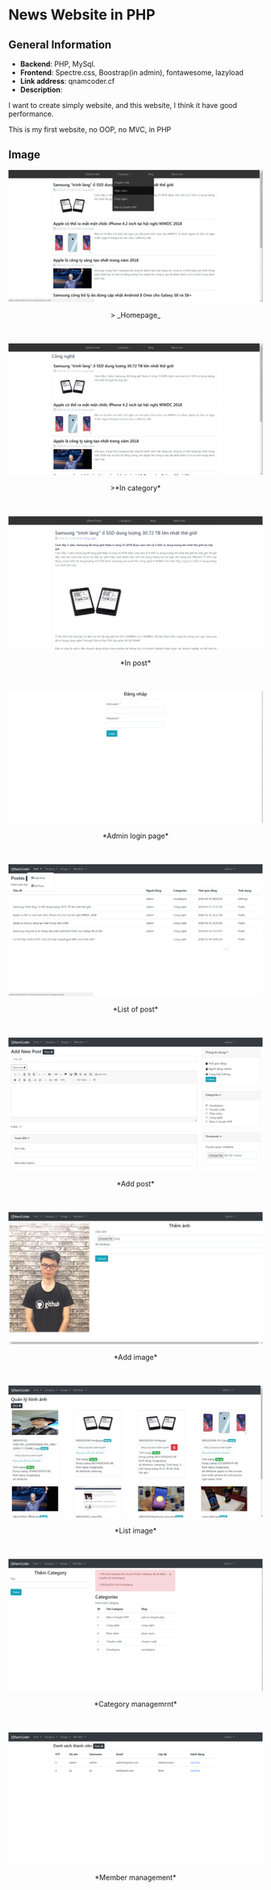 # News Website in PHP

## General Information
+ **Backend**: PHP, MySql.
+ **Frontend**: Spectre.css, Boostrap(in admin), fontawesome, lazyload
+ **Link address**: qnamcoder.cf
+ **Description**: 
 <p>I want to create simply website, and this website, I think it have good performance.</p>
 <p>This is my first website, no OOP, no MVC, in PHP</p>

## Image
<img src="user guide/Home-page.png">
<p align="center"> > _Homepage_</p>
<br><br>
<img src="user guide/in-category.png">
<p align="center"> >*In category*</p>
<br><br>
<img src="user guide/in-post.png">
<p align="center">*In post*</p>
<br><br>
<img src="user guide/admin-login-page.png">
<p align="center">*Admin login page*</p>
<br><br>
<img src="user guide/list-post.png">
<p align="center">*List of post*</p>

<br><br>
<img src="user guide/add-post.png">
<p align="center">*Add post*</p>

<br><br>
<img src="user guide/add-image.png">
<p align="center">*Add image*</p>

<br><br>
<img src="user guide/list-image.png">
<p align="center">*List image*</p>

<br><br>
<img src="user guide/category.png">
<p align="center">*Category managemrnt*</p>


<br><br>
<img src="user guide/member.png">
<p align="center">*Member management*</p>


